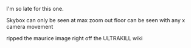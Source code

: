 I'm so late for this one.

Skybox can only be seen at max zoom out
floor can be seen with any x camera movement

ripped the maurice image right off the ULTRAKILL wiki